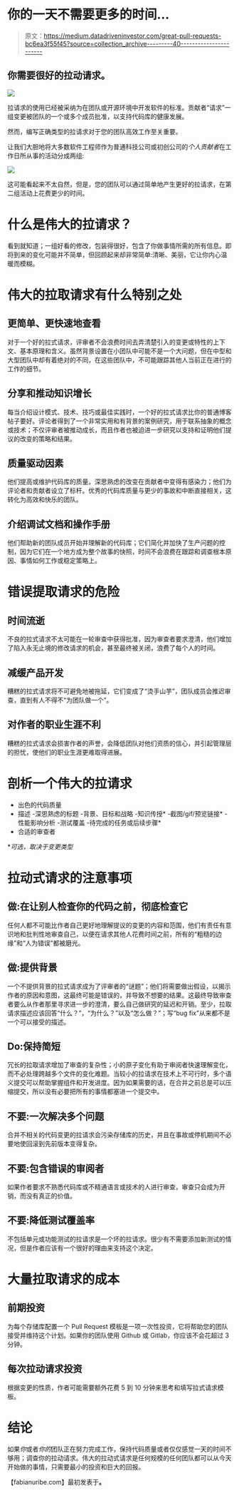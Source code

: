 # 你的一天不需要更多的时间…

> 原文：<https://medium.datadriveninvestor.com/great-pull-requests-bc6ea3f55f45?source=collection_archive---------40----------------------->

## 你需要很好的拉动请求。

![](img/0f01db33f996b010131c9b63184f2462.png)

拉请求的使用已经被采纳为在团队或开源环境中开发软件的标准。贡献者“请求”一组变更被团队的一个或多个成员批准，以支持代码库的健康发展。

然而，编写正确类型的拉请求对于您的团队高效工作至关重要。

让我们大胆地将大多数软件工程师作为普通科技公司或初创公司的*个人贡献者*在工作日所从事的活动分成两组:

![](img/f97ab0ca7f0f1514ee4de0e9cdbf776e.png)

这可能看起来不太自然，但是，您的团队可以通过简单地产生更好的拉请求，在第二组活动上花费更少的时间。

# 什么是伟大的拉请求？

看到就知道；一组好看的修改，包装得很好，包含了你做事情所需的所有信息。即将到来的变化可能并不简单，但回顾起来却非常简单:清晰、美丽，它让你内心温暖而模糊。

# 伟大的拉取请求有什么特别之处

## 更简单、更快速地查看

对于一个好的拉式请求，评审者不会浪费时间去弄清楚引入的变更或特性的上下文、基本原理和含义。虽然背景设置在小团队中可能不是一个大问题，但在中型和大型团队中却有着绝对的不同，在这些团队中，不可能跟踪其他人当前正在进行的工作的细节。

## 分享和推动知识增长

每当介绍设计模式、技术、技巧或最佳实践时，一个好的拉式请求比你的普通博客帖子要好。评论者得到了一个非常实用和有背景的案例研究，用于联系抽象的概念或技术；不仅评审者被推动成长，而且作者也被迫进一步研究以支持和证明他们提议的改变的策略和结果。

## 质量驱动因素

他们提高或维护代码库的质量。深思熟虑的改变在贡献者中变得有感染力；他们为评论者和贡献者设立了标杆。优秀的代码库质量与更少的事故和中断直接相关，这转化为高效和快乐的团队。

## 介绍调试文档和操作手册

他们帮助新的团队成员开始并理解新的代码库；它们简化并加快了生产问题的控制，因为它们在一个地方成为整个故事的快照，时间不会浪费在跟踪和调查根本原因、事情如何工作或稳定策略上。

# 错误提取请求的危险

## 时间流逝

不良的拉式请求不太可能在一轮审查中获得批准，因为审查者要求澄清，他们增加了陷入永无止境的修改请求的机会，甚至最终被关闭，浪费了每个人的时间。

## 减缓产品开发

糟糕的拉式请求将不可避免地被拖延，它们变成了“烫手山芋”，团队成员会推迟审查，直到有人不得不“为团队做一个”。

## 对作者的职业生涯不利

糟糕的拉式请求会损害作者的声誉，会降低团队对他们资质的信心，并引起管理层的担忧，使他们的职业生涯更难取得进展。

# 剖析一个伟大的拉请求

*   出色的代码质量
*   描述
    -深思熟虑的标题
    -背景、目标和战略
    -知识传授*
    -截图/gif/预览链接*
    -性能影响分析
    -测试覆盖
    -待完成的任务或后续步骤*
*   合适的审查者

**可选，取决于变更类型*

# 拉动式请求的注意事项

## 做:在让别人检查你的代码之前，彻底检查它

任何人都不可能比作者自己更好地理解提议的变更的内容和范围，他们有责任有意识地和批判性地审查自己，以便在请求其他人花费时间之前，所有的“粗糙的边缘”和“人为错误”都被磨光。

## 做:提供背景

一个不提供背景的拉式请求成为了评审者的“谜题”；他们将需要做出假设，以揭示作者的原因和意图，这最终可能是错误的，并导致不想要的结果。这最终导致审查者要么从作者那里寻求进一步的澄清，要么自己做研究的延迟和开销。至少，拉取请求描述应该回答“什么？”，“为什么？”以及“怎么做？”；写“bug fix”从来都不是一个可以接受的描述。

## Do:保持简短

冗长的拉取请求增加了审查的复杂性；小的原子变化有助于审阅者快速理解变化，而不必处理跨越多个文件的变化难题。当较小的拉请求在技术上不可行时，多个语义提交可以帮助掌握组件和开发进度。因为如果需要的话，在合并之前总是可以压缩提交，所以没有必要把所有的事情都塞进一个提交中。

## 不要:一次解决多个问题

合并不相关的代码变更的拉请求会污染存储库的历史，并且在事故或停机期间不必要地使回滚到先前版本变得复杂。

## 不要:包含错误的审阅者

如果作者要求不熟悉代码库或不精通语言或技术的人进行审查，审查只会成为开销，而没有真正的价值。

## 不要:降低测试覆盖率

不包括单元或功能测试的拉请求是一个坏的拉请求。很少有不需要添加新测试的情况，但是作者应该有一个很好的理由来支持这个决定。

# 大量拉取请求的成本

## 前期投资

为每个存储库配置一个 Pull Request 模板是一项一次性投资，它将帮助您的团队接受并维持这个计划。如果你的团队使用 Github 或 Gitlab，你应该不会花超过 3 分钟。

## 每次拉动请求投资

根据变更的性质，作者可能需要额外花费 5 到 10 分钟来思考和填写拉式请求模板。

# 结论

如果*你*或者*你的*团队正在努力完成工作，保持代码质量或者仅仅感觉一天的时间不够用；调查你的拉动请求。伟大的拉动式请求是任何规模的任何团队都可以从今天开始做的事情，只需要最小的投资和巨大的回报。

【fabianuribe.com】最初发表于[](https://fabianuribe.com/blog/Great-Pull-Requests.html)**。**